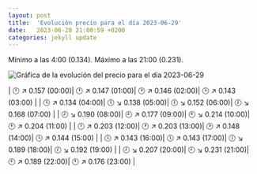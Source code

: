 ```yaml
---
layout: post
title:  'Evolución precio para el día 2023-06-29'
date:   2023-06-28 21:00:59 +0200
categories: jekyll update
---
```

Mínimo a las 4:00 (0.134). Máximo a las 21:00 (0.231). 

![Gráfica de la evolución del precio para el día 2023-06-29](https://files.botsin.space/media_attachments/files/110/623/390/918/843/227/original/7c3f02f72b0f593b.png)


| 🕛 ↗ 0.157 (00:00)| 🕐 ↗ 0.147 (01:00)| 🕑 ↗ 0.146 (02:00)| 🕒 ↗ 0.143 (03:00) | 
| 🕓 ↗ 0.134 (04:00)| 🕔 ↘ 0.138 (05:00)| 🕕 ↘ 0.152 (06:00)| 🕖 ↘ 0.168 (07:00) | 
| 🕗 ↘ 0.190 (08:00)| 🕘 ↗ 0.177 (09:00)| 🕙 ↘ 0.214 (10:00)| 🕚 ↗ 0.204 (11:00) | 
| 🕛 ↗ 0.203 (12:00)| 🕐 ↗ 0.203 (13:00)| 🕑 ↗ 0.148 (14:00)| 🕒 ↗ 0.144 (15:00) | 
| 🕓 ↗ 0.143 (16:00)| 🕔 ↗ 0.143 (17:00)| 🕕 ↘ 0.189 (18:00)| 🕖 ↘ 0.192 (19:00) | 
| 🕗 ↘ 0.207 (20:00)| 🕘 ↘ 0.231 (21:00)| 🕙 ↗ 0.189 (22:00)| 🕚 ↗ 0.176 (23:00) | 
 

